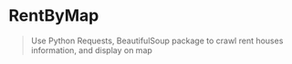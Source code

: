 # RentByMap

>Use Python Requests, BeautifulSoup package to crawl rent houses information, and display on map
